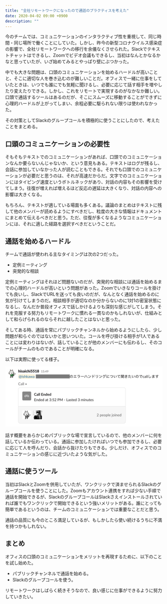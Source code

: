 ```yaml
---
title: "全社リモートワークになったので通話のプラクティスを考えた"
date: 2020-04-02 09:00 +0900
description: ""
---
```


今のチームでは、コミュニケーションのインタラクティブ性を重視して、同じ時間・同じ場所で働くことにしていた。しかし、昨今の新型コロナウイルス感染症の影響で、全社リモートワークへの移行を余儀なくさせられた。Slackでテキストチャットはできるし、Zoomでビデオ会議もできるし、当初はなんとかなるかなと思っていたが、いざ始めてみるとやっぱり壁にぶつかった。

中でも大きな問題は、口頭のコミュニケーションを始めるハードルが高いことと、そこに適切な人を巻き込むのが難しいことだ。オフィスで一緒に仕事をしていたときは、いつでも誰にでも気軽に聞けるし、必要に応じて話す相手を増やしたり変えたりできる。しかし、これをリモートで実現するのがなかなか難しい。口頭で通話するツールはあるのだが、そこにスムーズに移動することができずに心理的ハードルが上がってしまい、余程必要に駆られない限りは使われなかった。

その対策としてSlackのグループコールを積極的に使うことにしたので、考えたことをまとめる。

## 口頭のコミュニケーションの必要性

そもそもテキストでのコミュニケーションがあれば、口頭でのコミュニケーションなんか要らないんじゃないか、という意見もある。テキストはログが残るし、会話に参加していなかった人が読むこともできる。それでも口頭でのコミュニケーションが必要だと思うのは、それが高速だからだ。文字でのコミュニケーションにはタイピング速度というボトルネックがあり、対話の内容もその影響を受けてしまう。往復が増えれば増えるほど反応の遅延は大きくなり、対話の内容への影響は大きくなる。

もちろん、テキストが適している場面も多くある。議論のまとめはテキストに残して他のメンバーが読めるようにすべきだし、粒度の大きな情報はドキュメントにまとめて伝えるべきだと思う。ただ、往復が多くなるようなコミュニケーションには、それに適した経路を選択すべきだということだ。

## 通話を始めるハードル

チームで通話が使われる主なタイミングは次の2つだった。

* 定例ミーティング
* 突発的な相談

定例ミーティングはそれほど問題ないのだが、突発的な相談には通話を始めるまでの心理的ハードルが高いという問題があった。Zoomでいきなりコールを掛けても良いし、SlackでURLを送っても良いのだが、なんとなく通話を始めるのに気が引けてしまうのだ。相談相手が適切なのか分からないのに1対1の密室状態になるし、なんだか普段オフィスで話しかけるよりも深刻な感じがしてしまう。それを克服する努力もリモートワークに慣れる一貫なのかもしれないが、仕組みとして和らげられるのならそれに越したことはないと思った。

そしてある時、通話を常にパブリックチャンネルから始めるようにしたら、少し問題が和らぐのではないかと思いついた。コールを呼び掛ける相手が1人であることには変わりはないが、話していることが他のメンバーにも伝わるし、そのコールがチームのものであることが明確になる。

以下は実際に使ってる様子。

![](./hisaichi.png)

話す概要をあらかじめパブリックな場で宣言しているので、他のメンバーに何を話しているか伝わっている。通話に参加したければいつでも参加できるし、必要に応じて人を呼んだり、会話から抜けたりもできる。少しだけ、オフィスでのコミュニケーションの感じに近づいたような気がした。

## 通話に使うツール

当初はSlackとZoomを併用していたが、ワンクリックで済ませられるSlackのグループコールを使うことにした。Zoomもアカウント連携をすれば少ない手順で通話を開始できるが、SlackのグループコールはSlackさえインストールされていれば誰でもワンクリックで開始できるという強いメリットがある。誰にとっても簡単であるというのは、チームのコミュニケーションでは重要なことだと思う。

通話の品質にも今のところ満足しているが、もしかしたら使い続けるうちに不満を持つかもしれない。

## まとめ

オフィスの口頭のコミュニケーションをメリットを再現するために、以下のことを試し始めた。

* パブリックチャンネルで通話を始める。
* Slackのグループコールを使う。

リモートワークはしばらく続きそうなので、良い感じに仕事ができるように努力していきたい。
